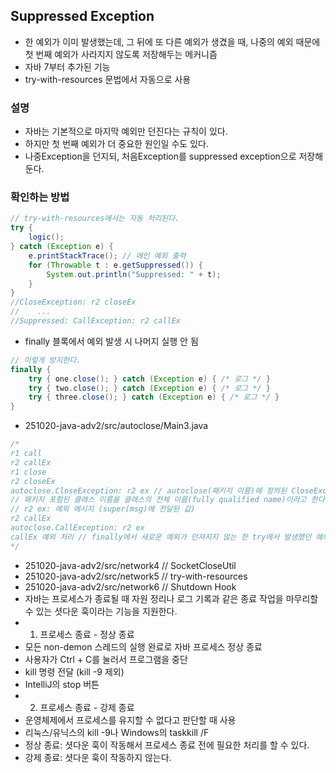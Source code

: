 ## Suppressed Exception
- 한 예외가 이미 발생했는데, 그 뒤에 또 다른 예외가 생겼을 때, 나중의 예외 때문에 첫 번째 예외가 사라지지 않도록 저장해두는 메커니즘
- 자바 7부터 추가된 기능
- try-with-resources 문법에서 자동으로 사용
### 설명
- 자바는 기본적으로 마지막 예외만 던진다는 규칙이 있다.
- 하지만 첫 번째 예외가 더 중요한 원인일 수도 있다.
- 나중Exception을 던지되, 처음Exception를 suppressed exception으로 저장해 둔다.
### 확인하는 방법
```java
// try-with-resources에서는 자동 처리된다.
try {
    logic();
} catch (Exception e) {
    e.printStackTrace(); // 메인 예외 출력
    for (Throwable t : e.getSuppressed()) {
        System.out.println("Suppressed: " + t);
    }
}
//CloseException: r2 closeEx
//    ...
//Suppressed: CallException: r2 callEx
```
- finally 블록에서 예외 발생 시 나머지 실행 안 됨
```java
// 이렇게 방지한다.
finally {
    try { one.close(); } catch (Exception e) { /* 로그 */ }
    try { two.close(); } catch (Exception e) { /* 로그 */ }
    try { three.close(); } catch (Exception e) { /* 로그 */ }
}
```
- 251020-java-adv2/src/autoclose/Main3.java
```java
/*
r1 call
r2 callEx
r1 close
r2 closeEx
autoclose.CloseException: r2 ex // autoclose(패키지 이름)에 정의된 CloseException 클래스
// 패키지 포함된 클래스 이름을 클래스의 전체 이름(fully qualified name)이라고 한다.
// r2 ex: 예외 메시지 (super(msg)에 전달된 값)
r2 callEx
autoclose.CallException: r2 ex
callEx 예외 처리 // finally에서 새로운 예외가 던져지지 않는 한 try에서 발생했던 예외가 main으로 전파된다.
*/
```
- 251020-java-adv2/src/network4 // SocketCloseUtil
- 251020-java-adv2/src/network5 // try-with-resources
- 251020-java-adv2/src/network6 // Shutdown Hook
- 자바는 프로세스가 종료될 때 자원 정리나 로그 기록과 같은 종료 작업을 마무리할 수 있는 셧다운 훅이라는 기능을 지원한다.
- 1. 프로세스 종료 - 정상 종료
- 모든 non-demon 스레드의 실행 완료로 자바 프로세스 정상 종료
- 사용자가 Ctrl + C를 눌러서 프로그램을 중단
- kill 명령 전달 (kill -9 제외)
- IntelliJ의 stop 버튼
- 2. 프로세스 종료 - 강제 종료
- 운영체제에서 프로세스를 유지할 수 없다고 판단할 때 사용
- 리눅스/유닉스의 kill -9나 Windows의 taskkill /F
- 정상 종료: 셧다운 훅이 작동해서 프로세스 종료 전에 필요한 처리를 할 수 있다.
- 강제 종료: 셧다운 훅이 작동하지 않는다.